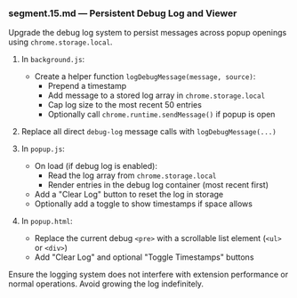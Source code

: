 ### segment.15.md — Persistent Debug Log and Viewer

Upgrade the debug log system to persist messages across popup openings using `chrome.storage.local`.

1. In `background.js`:

    - Create a helper function `logDebugMessage(message, source)`:
        - Prepend a timestamp
        - Add message to a stored log array in `chrome.storage.local`
        - Cap log size to the most recent 50 entries
        - Optionally call `chrome.runtime.sendMessage()` if popup is open

2. Replace all direct `debug-log` message calls with `logDebugMessage(...)`

3. In `popup.js`:

    - On load (if debug log is enabled):
        - Read the log array from `chrome.storage.local`
        - Render entries in the debug log container (most recent first)
    - Add a "Clear Log" button to reset the log in storage
    - Optionally add a toggle to show timestamps if space allows

4. In `popup.html`:
    - Replace the current debug `<pre>` with a scrollable list element (`<ul>` or `<div>`)
    - Add "Clear Log" and optional "Toggle Timestamps" buttons

Ensure the logging system does not interfere with extension performance or normal operations. Avoid growing the log indefinitely.
